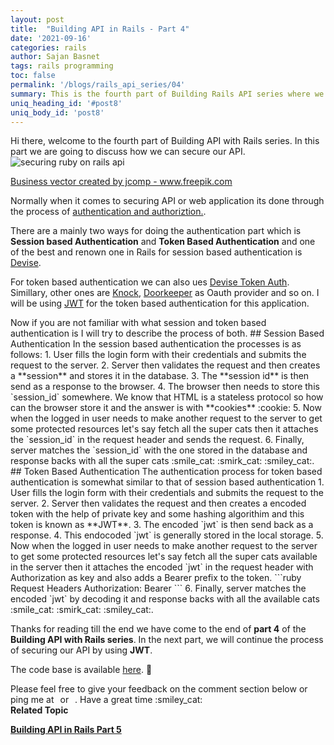 ```yaml
---
layout: post
title:  "Building API in Rails - Part 4"
date: '2021-09-16'
categories: rails
author: Sajan Basnet
tags: rails programming
toc: false
permalink: '/blogs/rails_api_series/04'
summary: This is the fourth part of Building Rails API series where we will be talking about securing our api.
uniq_heading_id: '#post8'
uniq_body_id: 'post8'
---
```


<div class="row article-container mb-4">
<div class="col-lg-9 col-md-9 mx-auto pt-3">
Hi there, welcome to the fourth part of Building API with Rails series. In this part we are going to discuss how we can secure our API.
<img class= "img-fluid img-thumbnail img-space mb-0" src="{{site.baseurl}}/assets/img/post8/security.jpg" alt="securing ruby on rails api">
 <p class= "text-center mt-0">
 <a href='https://www.freepik.com/vectors/business' class= "small">Business vector created by jcomp - www.freepik.com</a>
</p>

Normally when it comes to securing API or web application its done through the process of <a href="https://developerblogs.github.io/blogs/security/01#authentication-and-authorization" target="_blank noreferrer">authentication and authoriztion.</a>. 

There are a mainly two ways for doing the authentication part which is **Session based Authentication** and **Token Based Authentication** and one of the best and renown one in Rails for session based authentication is <a href="https://github.com/heartcombo/devise" target="_blank" noreferrer> Devise</a>. 

For token based authentication we can also ues <a href="https://github.com/lynndylanhurley/devise_token_auth" target="_blank" noreferrer>Devise Token Auth</a>. Simillary, other ones are <a href="https://github.com/nsarno/knock" target="_blank" noreferrer>Knock</a>, <a href="https://github.com/doorkeeper-gem/doorkeeper" target="_blank" noreferrer>Doorkeeper</a> as Oauth provider and so on. I will be using <a href="https://github.com/jwt/ruby-jwt" target="_blank" noreferrer>JWT</a> for the token based authentication for this application.
</div>
</div>

<div class="row article-container mb-4">
<div class="col-lg-9 col-md-9 mx-auto pt-3">
Now if you are not familiar with what session and token based authentication is I will try to describe the process of both.
## Session Based Authentication
In the session based authentication the processes is as follows: 
1. User fills the login form with their credentials and submits the request to the server.
2. Server then validates the request and then creates a **session** and stores it in the database.
3. The **session id** is then send as a response to the browser.
4. The browser then needs to store this `session_id` somewhere. We know that HTML is a stateless protocol so how can the browser store it and the answer is with **cookies** :cookie:
5. Now when the logged in user needs to make another request to the server to get some protected resources let's say fetch all the super cats then it attaches the `session_id` in the request header and sends the request.
6. Finally, server matches the `session_id` with the one stored in the database and response backs with all the super cats :smile_cat: ​:smirk_cat: :smiley_cat:.
</div>
</div>

<div class="row article-container mb-4">
<div class="col-lg-9 col-md-9 mx-auto pt-3">
## Token Based Authentication
The authentication process for token based authentication is somewhat similar to that of session based authentication 
1. User fills the login form with their credentials and submits the request to the server.
2. Server then validates the request and then creates a encoded token with the help of private key and some hashing algorithim and this token is known as **JWT**.
3. The encoded `jwt` is then send back as a response.
4. This endocoded `jwt` is generally stored in the local storage.
5. Now when the logged in user needs to make another request to the server to get some protected resources let's say fetch all the super cats available in the server then it attaches the encoded `jwt` in the request header with Authorization as key and also adds a Bearer prefix to the token.
```ruby
Request Headers
Authorization: Bearer <token>
```
6. Finally, server matches the encoded `jwt` by decoding it and response backs with all the available cats :smile_cat: ​:smirk_cat: :smiley_cat:.
</div>
</div>

<div class="row article-container mb-4">
<div class="col-lg-9 col-md-9 mx-auto pt-3">

Thanks for reading till the end we have come to the end of **part 4** of the **Building API with Rails series**. In the next part, we will continue the process of securing our API by using **JWT**.

The code base is available [here](https://github.com/sajanbasnet75/rails_api_series). :beers:

</div>
</div>

<div class="row article-container">
<div class="col-lg-9 col-md-9 mx-auto pt-3">
Please feel free to give your feedback on the comment section below or ping me at <a aria-label="Send email" href="mailto:sajanbasnet75@gmail.com"><i class="icon fa fa-envelope" style="font-size:32px; margin: 0px 3px;"></i></a> or  <a aria-label="My LinkedIn" rel="noreferrer" target="_blank" href="https://www.linkedin.com/in/sajan-basnet-b4b1b0148/"><i class="icon fa fa-linkedin-square" style="font-size:32px; margin: 0px 3px;" aria-hidden="true"></i></a>. Have a great time :smiley_cat:

<div>
<strong>Related Topic</strong>

  <a href="https://developerblogs.github.io/blogs/rails_api_series/05" rel="noreferrer" target="_blank">**Building API in Rails Part 5** </a>
</div>
</div>
</div>